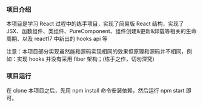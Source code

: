 ### 项目介绍

本项目是学习 React 过程中的练手项目，实现了简易版 React 结构，实现了 JSX、函数组件、类组件、PureComponent、组件创建&更新&卸载等相关的生命周期、以及 react17 中新出的 hooks api 等

注意：本项目部分实现虽然能和源码实现相同的效果但原理和源码并不相同，例如：实现 hooks 并没有采用 fiber 架构；(练手之作，切勿深究)

### 项目运行

在 clone 本项目之后，先用 npm install 命令安装依赖，然后运行 npm start 即可。
